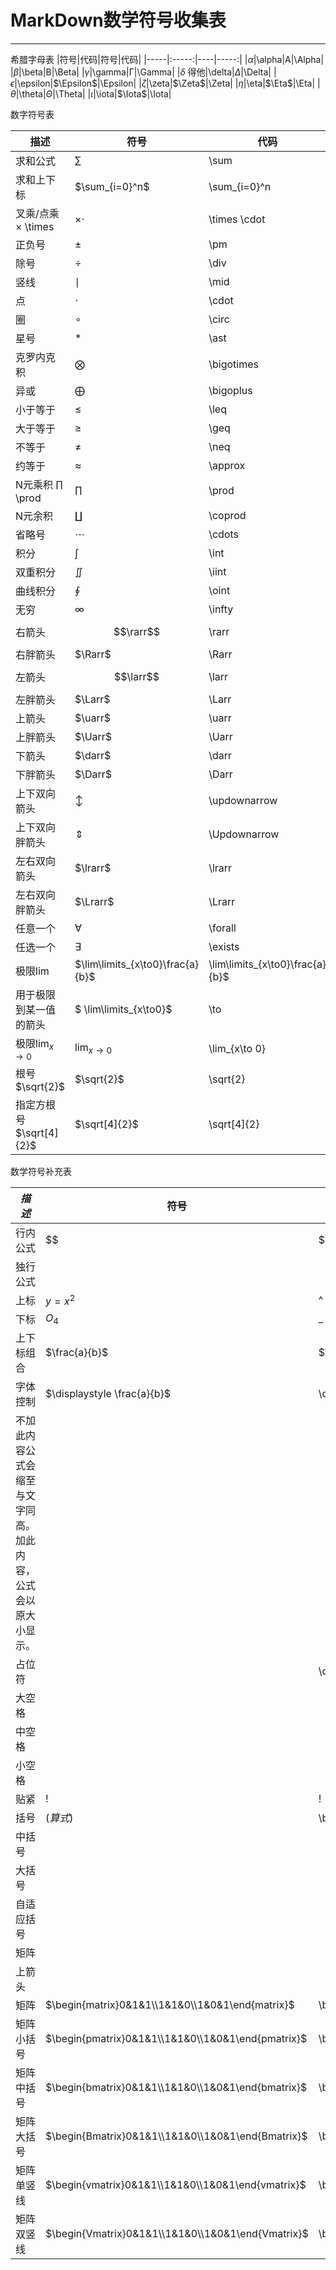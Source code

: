 # MarkDown数学符号收集表

***
希腊字母表
|符号|代码|符号|代码|
|-----|:-----:|----|-----:|
|$\alpha$|\\alpha|A|\\Alpha|
|*β*|\beta|B|\Beta|
|$\gamma$|\gamma|Γ|\Gamma|
|$\delta$ 得他|\delta|$\Delta$|\Delta|
|$\epsilon$|\epsilon|$\Epsilon$|\Epsilon|
|$\zeta$|\zeta|$\Zeta$|\Zeta|
|$\eta$|\eta|$\Eta$|\Eta|
|$\theta$|\theta|$\Theta$|\Theta|
|$\iota$|\iota|$\Iota$|\Iota|

数字符号表

| 描述                    | 符号                             | 代码                            |
| ----------------------- | -------------------------------- | ------------------------------- |
| 求和公式                | $\sum$                           | \sum                            |
| 求和上下标              | $\sum_{i=0}^n$                   | \sum_{i=0}^n                    |
| 叉乘/点乘	× \times   | $\times \cdot$                   | \times \cdot                    |
| 正负号                  | $\pm$                            | \pm                             |
| 除号                    | $\div$                           | \div                            |
| 竖线                    | $\mid$                           | \mid                            |
| 点                      | $\cdot$                          | \cdot                           |
| 圈                      | $\circ$                          | \circ                           |
| 星号                    | $\ast$                           | \ast                            |
| 克罗内克积              | $\bigotimes$                     | \bigotimes                      |
| 异或                    | $\bigoplus$                      | \bigoplus                       |
| 小于等于                | $\leq$                           | \leq                            |
| 大于等于                | $\geq$                           | \geq                            |
| 不等于                  | $\neq$                           | \neq                            |
| 约等于                  | $\approx$                        | \approx                         |
| N元乘积	∏ \prod      | $\prod$                          | \prod                           |
| N元余积                 | $\coprod$                        | \coprod                         |
| 省略号                  | $\cdots$                         | \cdots                          |
| 积分                    | $\int$                           | \int                            |
| 双重积分                | $\iint$                          | \iint                           |
| 曲线积分                | $\oint$                          | \oint                           |
| 无穷                    | $\infty$                         | \infty                          |
| 右箭头                  | $$\rarr$$                        | \rarr                           |
| 右胖箭头                | $\Rarr$                          | \Rarr                           |
| 左箭头                  | $$\larr$$                        | \larr                           |
| 左胖箭头                | $\Larr$                          | \Larr                           |
| 上箭头                  | $\uarr$                          | \uarr                           |
| 上胖箭头                | $\Uarr$                          | \Uarr                           |
| 下箭头                  | $\darr$                          | \darr                           |
| 下胖箭头                | $\Darr$                          | \Darr                           |
| 上下双向箭头            | $\updownarrow$                   | \updownarrow                    |
| 上下双向胖箭头          | $\Updownarrow$                   | \Updownarrow                    |
| 左右双向箭头            | $\lrarr$                         | \lrarr                          |
| 左右双向胖箭头          | $\Lrarr$                         | \Lrarr                          |
| 任意一个                | $\forall$                        | \forall                         |
| 任选一个                | $\exists$                        | \exists                         |
| 极限lim                 | $\lim\limits_{x\to0}\frac{a}{b}$ | \lim\limits_{x\to0}\frac{a}{b}$ |
| 用于极限到某一值的箭头  | $ \lim\limits_{x\to0}$           | \to                             |
| 极限$\lim_{x \to 0}$    | $\lim_{x\to 0}$                  | \lim_{x\to 0}                   |
| 根号$\sqrt{2}$          | $\sqrt{2}$                       | \sqrt{2}                        |
| 指定方根号$\sqrt[4]{2}$ | $\sqrt[4]{2}$                    | \sqrt[4]{2}                     |





数学符号补充表

| $描述$                                                       | 符号                                              | $代码$                                          |
| ------------------------------------------------------------ | ------------------------------------------------- | ----------------------------------------------- |
| 行内公式                                                     | $$                                                | $$                                              |
| 独行公式                                                     |                                                   |                                                 |
| 上标                                                         | $y=x^2$                                           | ^                                               |
| 下标                                                         | $O_4$                                             | _                                               |
| 上下标组合                                                   | $\frac{a}{b}$                                     | $\frac{a}{b}                                    |
| 字体控制                                                     | $\displaystyle \frac{a}{b}$                       | \displaystyle                                   |
| 不加此内容公式会缩至与文字同高。加此内容，公式会以原大小显示。 |                                                   |                                                 |
| 占位符                                                       | $\quad$                                           | \quad                                           |
| 大空格                                                       |                                                   |                                                 |
| 中空格                                                       |                                                   |                                                 |
| 小空格                                                       |                                                   |                                                 |
| 贴紧                                                         | $!$                                               | !                                               |
| 括号                                                         | $\big(算式)$                                      | \big(算式)                                      |
| 中括号                                                       |                                                   |                                                 |
| 大括号                                                       |                                                   |                                                 |
| 自适应括号                                                   |                                                   |                                                 |
| 矩阵                                                         |                                                   |                                                 |
| 上箭头                                                       |                                                   |                                                 |
| 矩阵                                                         | $\begin{matrix}0&1&1\\1&1&0\\1&0&1\end{matrix}$   | \begin{matrix}0&1&1\\1&1&0\\1&0&1\end{matrix}   |
| 矩阵小括号                                                   | $\begin{pmatrix}0&1&1\\1&1&0\\1&0&1\end{pmatrix}$ | \begin{pmatrix}0&1&1\\1&1&0\\1&0&1\end{pmatrix} |
| 矩阵中括号                                                   | $\begin{bmatrix}0&1&1\\1&1&0\\1&0&1\end{bmatrix}$ | \begin{bmatrix}0&1&1\\1&1&0\\1&0&1\end{bmatrix} |
| 矩阵大括号                                                   | $\begin{Bmatrix}0&1&1\\1&1&0\\1&0&1\end{Bmatrix}$ | \begin{Bmatrix}0&1&1\\1&1&0\\1&0&1\end{Bmatrix} |
| 矩阵单竖线                                                   | $\begin{vmatrix}0&1&1\\1&1&0\\1&0&1\end{vmatrix}$ | \begin{vmatrix}0&1&1\\1&1&0\\1&0&1\end{vmatrix} |
| 矩阵双竖线                                                   | $\begin{Vmatrix}0&1&1\\1&1&0\\1&0&1\end{Vmatrix}$ | \begin{Vmatrix}0&1&1\\1&1&0\\1&0&1\end{Vmatrix} |

